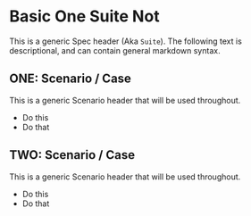 Basic One Suite Not
=====================

This is a generic Spec header (Aka `Suite`). The following text is descriptional, and can
contain general markdown syntax. 


ONE: Scenario / Case 
--------------------
This is a generic Scenario header that will be used throughout.

  * Do this
  * Do that

TWO: Scenario / Case 
--------------------
This is a generic Scenario header that will be used throughout.

  * Do this
  * Do that
